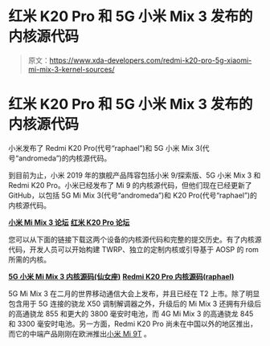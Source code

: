 # 红米 K20 Pro 和 5G 小米 Mix 3 发布的内核源代码

> 原文：<https://www.xda-developers.com/redmi-k20-pro-5g-xiaomi-mi-mix-3-kernel-sources/>

# 红米 K20 Pro 和 5G 小米 Mix 3 发布的内核源代码

小米发布了 Redmi K20 Pro(代号“raphael”)和 5G 小米 Mix 3(代号“andromeda”)的内核源代码。

到目前为止，小米 2019 年的旗舰产品阵容包括小米 9/探索版、5G 小米 Mix 3 和 Redmi K20 Pro。小米已经发布了 Mi 9 的内核源代码，但他们现在已经更新了 GitHub，以包括 5G Mi Mix 3(代号“andromeda”)和 K20 Pro(代号“raphael”)的内核源代码。

[**小米 Mi Mix 3 论坛**](https://forum.xda-developers.com/mi-mix-3) [**红米 K20 Pro 论坛**](https://forum.xda-developers.com/k20-pro)

您可以从下面的链接下载这两个设备的内核源代码和完整的提交历史。有了内核源代码，开发人员可以开始构建 TWRP、独立的定制内核或引导基于 AOSP 的 rom 所需的内核。

[**5G 小米 Mi Mix 3 内核源码(仙女座)**](https://github.com/MiCode/Xiaomi_Kernel_OpenSource/tree/andromeda-p-oss) [**Redmi K20 Pro 内核源码(raphael)**](https://github.com/MiCode/Xiaomi_Kernel_OpenSource/tree/raphael-p-oss)

5G Mi Mix 3 在二月的世界移动通信大会上发布，并且已经在 T2 上市。除了明显包含用于 5G 连接的骁龙 X50 调制解调器之外，升级后的 Mi Mix 3 还拥有升级后的高通骁龙 855 和更大的 3800 毫安时电池，而 4G Mi Mix 3 的高通骁龙 845 和 3300 毫安时电池。另一方面，Redmi K20 Pro 尚未在中国以外的地区推出，而它的中端产品刚刚在欧洲推出[小米 Mi 9T](https://www.xda-developers.com/xiaomi-mi-9t-officially-announced-europe/) 。